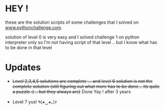 HEY !
=====

these are the solution scripts of some challenges that I solved on
www.pythonchallenge.com

solution of level 0 is very easy and I solved
challenge 1 on python interpreter only so I'm not having script of that level
.. but I know what has to be done in that level

Updates
=======

* ~~Level  2,3,4,5 solutions are complete ... and level 6 solution is not the
complete solution (still figuring out what more has to be done... its quite a
puzzle :) .. but they always are)~~ Done Yay ! after 3 years

* Level 7 yus! ٩(◕‿◕｡)۶
